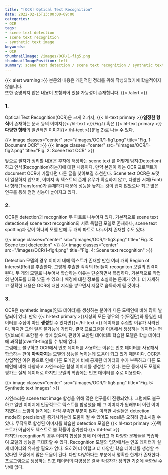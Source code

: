 ```yaml
---
title: "[OCR] Optical Text Recognition"
date: 2022-02-15T13:00:00+09:00
categories:
- OCR
tags:
- scene text detection
- scene text recognition
- synthetic text image
keywords:
- OCR
thumbnailImage: /images/OCR/1-fig5.png
thumbnailImagePosition: left
summary: scene text detection / scene text recognition / synthetic text image
---
```

{{< alert warning >}}
본문의 내용은 개인적인 정리를 위해 작성되었기에 학술적이지 않습니다.  
또한 증명되지 않은 내용이 포함되어 있을 가능성이 존재합니다.
{{< /alert >}}

### 1.
Optical Text Recognition(OCR)은 크게 2 가지, {{< hl-text primary >}}<b>일정한 형식</b>이 존재하는 문서 등의 이미지{{< /hl-text >}}(Fig.1) 혹은 {{< hl-text primary >}}<b>다양한 형태</b>의 일반적인 이미지{{< /hl-text >}}(Fig.2)로 나눌 수 있다.

{{< image classes="center" src="/images/OCR/1-fig1.png" title="Fig. 1: Document OCR" >}}
{{< image classes="center" src="/images/OCR/1-fig2.png" title="Fig. 2: Scene text OCR" >}}

앞으로 필자가 정리할 내용은 후자에 해당하는 scene text 를 어떻게 탐지(Detection)하고 인식(Recognition)하는지에 대한 내용이다. 만약 본인이 하는 OCR 프로젝트가 document OCR에 가깝다면 다른 글을 찾아보길 추천한다. Scene text OCR은 포맷이 일정하지 않으며, 이미지 속 텍스트의 존재 유무가 확실하지 않고, 다양한 서체(Font)나 형태(Transform)가 존재하기 때문에 성능을 높히는 것이 쉽지 않았으나 최근 많은 연구를 통해 점점 성능이 높아지고 있다.

### 2.
OCR은 detection과 recognition 두 파트로 나누어져 있다. 기본적으로 scene text detection과 scene text recognition의 서로 독립된 모델로 존재하나, scene text spotting과 같이 하나의 모델 안에 두 개의 파트로 나누어져 존재할 수도 있다.

{{< image classes="center" src="/images/OCR/1-fig3.png" title="Fig. 3: Scene text dectection" >}}
{{< image classes="center" src="/images/OCR/1-fig4.png" title="Fig. 4: Scene text recognition" >}}

Detection 모델의 경우 이미지 내에 텍스트가 존재할 만한 여러 개의 Region of Interest(RoI)를 추출한다. 그렇게 추출한 각각의 RoI들이 recogniton 모델의 입력이 된다. 두 개의 모델로 나누어서 학습하는 이유는 단순하면서 복잡하다. 기본적으로 작업의 난이도를 대폭 낮출 수 있으나 배경에 대한 정보를 소실하는 문제가 있다. 더 자세하고 정확한 내용은 OCR에 대한 지식을 쌓으면서 저절로 습득하게 될 것이다.

### 3.
OCR은 synthetic image(인조 데이터)를 생성하는 분야가 다른 도메인에 비해 많이 발달되어 있다. 만약 {{< hl-text primary >}}세상의 모든 경우의 수(모집단)와 동일한 데이터를 수집이 아닌 <b>생성</b>할 수 있다면{{< /hl-text >}} 데이터를 수집할 이유가 사라진다. 하지만 그런 일은 불가능에 가깝다. 결국 프로그램을 이용해서 생성하는 데이터는 편향(bias)이 포함될 수 밖에 없으며, 편향이 포함된 데이터로 학습한 모델은 학습 데이터에 과적합(overfit-ting)될 수 밖에 없다.  
그럼에도 불구하고 OCR에서 인조 데이터를 사용하는 이유는 인조 데이터를 사용해서 학습하는 편이 **아직까지는** 모델의 성능을 높히는데 도움이 되고 있기 때문이다. OCR은 상업적인 이유 등으로 인해 다른 도메인에 비해 공개된 데이터의 수가 부족하고 다른 도메인에 비해 다양하고 자연스러운 합성 이미지를 생성할 수 있다. 논문 등에서도 모델의 평가는 실제 데이터로 하지만 모델의 학습에는 인조 데이터를 주로 이용한다.

{{< image classes="center" src="/images/OCR/1-fig5.png" title="Fig. 5: Synthetic text images" >}}

자연스러운 scene text image 합성을 위해 많은 연구들이 진행되었다. 그럼에도 불구하고 일반 이미지에 인공적으로 텍스트를 합성했을 때 그 이미지가 원래부터 이런 이미지였다는 느낌이 들기에는 아직 부족한 부분이 많다. 이러한 사실들은 detection model의 precision을 증가시키는데 도움이 될 수 있어도 recall은 오히려 감소시킬 수 있다. 무작위로 합성된 이미지를 학습한 detection 모델은 {{< hl-text primary >}}텍스트가 아님에도 텍스트로 볼 확률이 증가한다.{{< /hl-text >}}  
하지만 recognition의 경우 이미지 합성을 통해 더 어렵고 더 다양한 문제들을 학습하여 모델의 성능을 극대화할 수 있다. Recognition 모델의 입장에서는 인조 데이터가 실제 데이터와 유사할 필요가 없다. 오히려 더 어렵고 더 다양한 학습 데이터를 생성할 수 있다면 모델에게 많은 도움이 된다. 다만 다양하다는 부분에서 명확한 한계가 존재한다. 프로그램으로 생성하는 인조 데이터의 다양성은 결국 작성자가 정의한 기준에 국한될 수 밖에 없다.